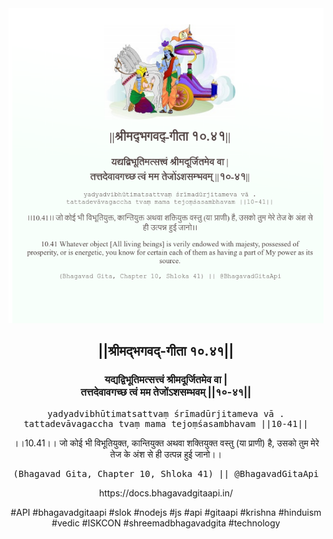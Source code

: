 <img src="../../asset/BG_10_41.png"/>
<center><h2>||श्रीमद्‍भगवद्‍-गीता १०.४१||</h2>
<h3>यद्यद्विभूतिमत्सत्त्वं श्रीमदूर्जितमेव वा |<br/>तत्तदेवावगच्छ त्वं मम तेजोंऽशसम्भवम् ||१०-४१||</h3>
<pre>yadyadvibhūtimatsattvaṃ śrīmadūrjitameva vā .<br/>tattadevāvagaccha tvaṃ mama tejoṃśasambhavam ||10-41||</pre>
<p>।।10.41।। जो कोई भी विभूतियुक्त, कान्तियुक्त अथवा शक्तियुक्त वस्तु (या प्राणी) है, उसको तुम मेरे तेज के अंश से ही उत्पन्न हुई जानो।।</p>
<pre>(Bhagavad Gita, Chapter 10, Shloka 41) || @BhagavadGitaApi</pre><p>https://docs.bhagavadgitaapi.in/</p><p>#API #bhagavadgitaapi #slok #nodejs #js #api #gitaapi #krishna #hinduism #vedic #ISKCON #shreemadbhagavadgita #technology</p></center>